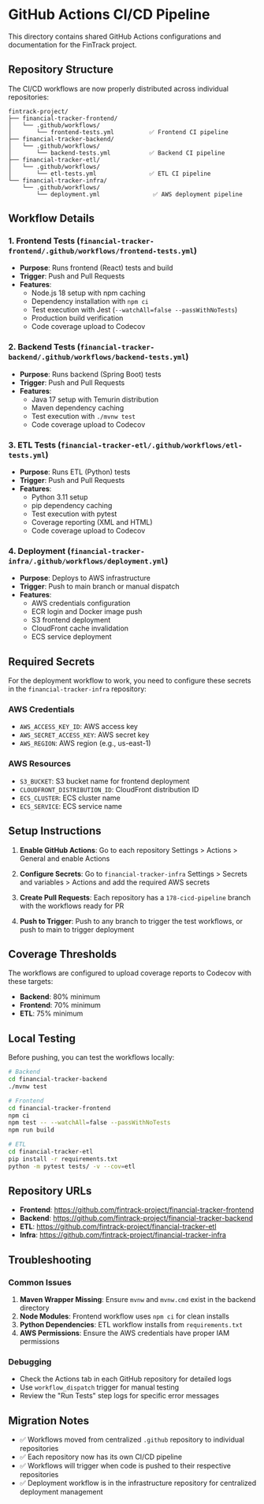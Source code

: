 # GitHub Actions CI/CD Pipeline

This directory contains shared GitHub Actions configurations and documentation for the FinTrack project.

## Repository Structure

The CI/CD workflows are now properly distributed across individual repositories:

```
fintrack-project/
├── financial-tracker-frontend/
│   └── .github/workflows/
│       └── frontend-tests.yml          ✅ Frontend CI pipeline
├── financial-tracker-backend/
│   └── .github/workflows/
│       └── backend-tests.yml           ✅ Backend CI pipeline
├── financial-tracker-etl/
│   └── .github/workflows/
│       └── etl-tests.yml               ✅ ETL CI pipeline
└── financial-tracker-infra/
    └── .github/workflows/
        └── deployment.yml               ✅ AWS deployment pipeline
```

## Workflow Details

### 1. Frontend Tests (`financial-tracker-frontend/.github/workflows/frontend-tests.yml`)
- **Purpose**: Runs frontend (React) tests and build
- **Trigger**: Push and Pull Requests
- **Features**:
  - Node.js 18 setup with npm caching
  - Dependency installation with `npm ci`
  - Test execution with Jest (`--watchAll=false --passWithNoTests`)
  - Production build verification
  - Code coverage upload to Codecov

### 2. Backend Tests (`financial-tracker-backend/.github/workflows/backend-tests.yml`)
- **Purpose**: Runs backend (Spring Boot) tests
- **Trigger**: Push and Pull Requests
- **Features**:
  - Java 17 setup with Temurin distribution
  - Maven dependency caching
  - Test execution with `./mvnw test`
  - Code coverage upload to Codecov

### 3. ETL Tests (`financial-tracker-etl/.github/workflows/etl-tests.yml`)
- **Purpose**: Runs ETL (Python) tests
- **Trigger**: Push and Pull Requests
- **Features**:
  - Python 3.11 setup
  - pip dependency caching
  - Test execution with pytest
  - Coverage reporting (XML and HTML)
  - Code coverage upload to Codecov

### 4. Deployment (`financial-tracker-infra/.github/workflows/deployment.yml`)
- **Purpose**: Deploys to AWS infrastructure
- **Trigger**: Push to main branch or manual dispatch
- **Features**:
  - AWS credentials configuration
  - ECR login and Docker image push
  - S3 frontend deployment
  - CloudFront cache invalidation
  - ECS service deployment

## Required Secrets

For the deployment workflow to work, you need to configure these secrets in the `financial-tracker-infra` repository:

### AWS Credentials
- `AWS_ACCESS_KEY_ID`: AWS access key
- `AWS_SECRET_ACCESS_KEY`: AWS secret key
- `AWS_REGION`: AWS region (e.g., us-east-1)

### AWS Resources
- `S3_BUCKET`: S3 bucket name for frontend deployment
- `CLOUDFRONT_DISTRIBUTION_ID`: CloudFront distribution ID
- `ECS_CLUSTER`: ECS cluster name
- `ECS_SERVICE`: ECS service name

## Setup Instructions

1. **Enable GitHub Actions**: Go to each repository Settings > Actions > General and enable Actions

2. **Configure Secrets**: Go to `financial-tracker-infra` Settings > Secrets and variables > Actions and add the required AWS secrets

3. **Create Pull Requests**: Each repository has a `178-cicd-pipeline` branch with the workflows ready for PR

4. **Push to Trigger**: Push to any branch to trigger the test workflows, or push to main to trigger deployment

## Coverage Thresholds

The workflows are configured to upload coverage reports to Codecov with these targets:
- **Backend**: 80% minimum
- **Frontend**: 70% minimum  
- **ETL**: 75% minimum

## Local Testing

Before pushing, you can test the workflows locally:

```bash
# Backend
cd financial-tracker-backend
./mvnw test

# Frontend
cd financial-tracker-frontend
npm ci
npm test -- --watchAll=false --passWithNoTests
npm run build

# ETL
cd financial-tracker-etl
pip install -r requirements.txt
python -m pytest tests/ -v --cov=etl
```

## Repository URLs

- **Frontend**: https://github.com/fintrack-project/financial-tracker-frontend
- **Backend**: https://github.com/fintrack-project/financial-tracker-backend
- **ETL**: https://github.com/fintrack-project/financial-tracker-etl
- **Infra**: https://github.com/fintrack-project/financial-tracker-infra

## Troubleshooting

### Common Issues

1. **Maven Wrapper Missing**: Ensure `mvnw` and `mvnw.cmd` exist in the backend directory
2. **Node Modules**: Frontend workflow uses `npm ci` for clean installs
3. **Python Dependencies**: ETL workflow installs from `requirements.txt`
4. **AWS Permissions**: Ensure the AWS credentials have proper IAM permissions

### Debugging

- Check the Actions tab in each GitHub repository for detailed logs
- Use `workflow_dispatch` trigger for manual testing
- Review the "Run Tests" step logs for specific error messages

## Migration Notes

- ✅ Workflows moved from centralized `.github` repository to individual repositories
- ✅ Each repository now has its own CI/CD pipeline
- ✅ Workflows will trigger when code is pushed to their respective repositories
- ✅ Deployment workflow is in the infrastructure repository for centralized deployment management 
